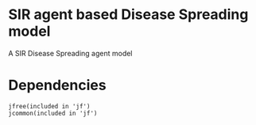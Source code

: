 SIR agent based Disease Spreading model
=======================================

A SIR Disease Spreading agent model

Dependencies
============

    jfree(included in 'jf')
    jcommon(included in 'jf')
